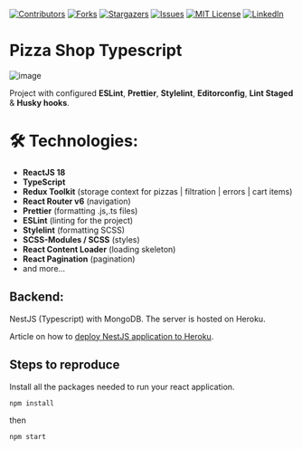 [![Contributors][contributors-shield]][contributors-url]
[![Forks][forks-shield]][forks-url]
[![Stargazers][stars-shield]][stars-url]
[![Issues][issues-shield]][issues-url]
[![MIT License][license-shield]][license-url]
[![LinkedIn][linkedin-shield]][linkedin-url]

# Pizza Shop Typescript

![image](https://user-images.githubusercontent.com/39880364/170506490-b39ae22c-8eea-491b-a274-a3a3ad64148c.png)

Project with configured **ESLint**, **Prettier**, **Stylelint**, **Editorconfig**, **Lint Staged** & **Husky hooks**.

# 🛠 Technologies:

- **ReactJS 18**
- **TypeScript**
- **Redux Toolkit** (storage context for pizzas | filtration | errors | cart items)
- **React Router v6** (navigation)
- **Prettier** (formatting .js,.ts files)
- **ESLint** (linting for the project)
- **Stylelint** (formatting SCSS)
- **SCSS-Modules / SCSS** (styles)
- **React Content Loader** (loading skeleton)
- **React Pagination** (pagination)
- and more...

## **Backend**:

NestJS (Typescript) with MongoDB. The server is hosted on Heroku.

Article on how to [deploy NestJS application to Heroku](https://medium.com/@nikmacentosh/deploying-nestjs-server-to-heroku-guide-46e36f8ce779).

## Steps to reproduce

Install all the packages needed to run your react application.

```shell
npm install
```

then

```shell
npm start
```

<!-- MARKDOWN LINKS & IMAGES SHIELDS -->
<!-- https://www.markdownguide.org/basic-syntax/#reference-style-links -->

[contributors-shield]: https://img.shields.io/github/contributors/nikmace/pizza-shop.svg?style=for-the-badge
[contributors-url]: https://github.com/nikmace/pizza-shop/graphs/contributors
[forks-shield]: https://img.shields.io/github/forks/nikmace/pizza-shop.svg?style=for-the-badge
[forks-url]: https://github.com/nikmace/pizza-shop/network/members
[stars-shield]: https://img.shields.io/github/stars/nikmace/pizza-shop.svg?style=for-the-badge
[stars-url]: https://github.com/nikmace/pizza-shop/stargazers
[issues-shield]: https://img.shields.io/github/issues/nikmace/pizza-shop.svg?style=for-the-badge
[issues-url]: https://github.com/nikmace/pizza-shop/issues
[license-shield]: https://img.shields.io/github/license/nikmace/pizza-shop.svg?style=for-the-badge
[license-url]: https://github.com/nikmace/pizza-shop/blob/master/LICENSE
[linkedin-shield]: https://img.shields.io/badge/-LinkedIn-black.svg?style=for-the-badge&logo=linkedin&colorB=555
[linkedin-url]: https://linkedin.com/in/nikita-baranov-34a7ba1a2
[product-screenshot]: images/screenshot.png
